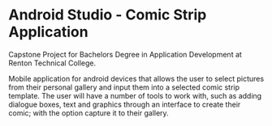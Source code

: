 # Android Studio - Comic Strip Application

Capstone Project for Bachelors Degree in Application Development at Renton Technical College. 

Mobile application for android devices that allows the user to select pictures from their personal gallery and input them into a selected comic strip template. The user will have a number of tools to work with, such as adding dialogue boxes, text and graphics through an interface to create their comic; with the option capture it to their gallery.
